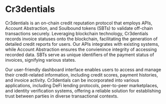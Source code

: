 # Cr3dentials
Cr3dentials is an on-chain credit reputation protocol that employs APIs, Account Abstraction, and Soulbound tokens (SBTs) to validate off-chain transactions securely. Leveraging blockchain technology, Cr3dentials records invoice statuses onto the blockchain, facilitating the generation of detailed credit reports for users. Our APIs integrates with existing systems, while Account Abstraction ensures the convienince integrity of accessing recorded data. SBTs serve as unique identifiers of the payment status of invoices, signifying various states. 

Our user-friendly dashboard interface enables users to access and manage their credit-related information, including credit scores, payment histories, and invoice activity. Cr3dentials can be incorporated into various applications, including DeFi lending protocols, peer-to-peer marketplaces, and identity verification systems, offering a reliable solution for establishing trust between parties in diverse transactional contexts.     
